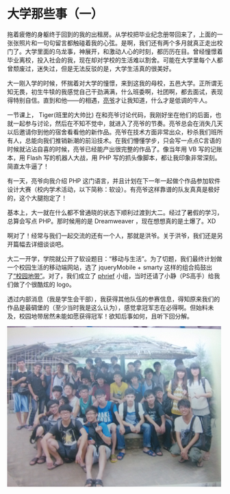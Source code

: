 # 大学那些事（一）


拖着疲倦的身躯终于回到的我的出租房。从学校把毕业纪念册带回来了，上面的一张张照片和一句句留言都触碰着我的心弦。是啊，我们还有两个多月就真正走出校门了。大学里面的乌龙事，神展开，和激动人心的时刻，都历历在目。曾经憧憬着毕业离校，投入社会的我，现在却对学校的生活难以割舍。可能在大学里每个人都曾颓废过，迷失过，但是无法反驳的是，大学生活真的很美好。

大一刚入学的时候，怀揣着对大学的憧憬，来到这我的母校，五邑大学。正所谓无知无畏，初生牛犊的我感觉自己干劲满满，什么班委啊，社团啊，都去面试，表现得特别自信。直到和他——的相遇，[亮爷][1]才让我知道，什么才是低调的牛人。

一节课上， Tiger(班里的大帅比) 在和亮爷讨论代码，我刚好坐在他们的后面，也就一起参与讨论，然后在不知不觉中，就进入了亮爷的节奏。亮爷总会在消失几天以后邀请你到他的宿舍看看他的新作品。亮爷在技术方面非常出众，秒杀我们班所有人，总能向我们推销新潮的前沿技术。在我们懵懂学步，只会写一点点C言语的时候就沾沾自喜的时候，亮爷已经能产出很完整的作品了。像当年用 VB 写的记账本，用 Flash 写的机器人大战，用 PHP 写的抓头像脚本，都让我印象非常深刻。简直太牛逼了！

有一天，亮爷向我介绍 PHP 这门语言，并且计划在下一年一起做个作品参加软件设计大赛（校内学术活动，以下简称：软设）。有亮爷这样靠谱的队友真真是极好的，这个大腿抱定了！

基本上，大一就在什么都不曾通晓的状态下顺利过渡到大二。经过了暑假的学习，总算会写点 PHP。那时候用的是 Dreamweaver ，现在想想真的是土爆了。XD

啊对了！经常与我们一起交流的还有一个人，那就是洪爷。关于洪爷，我们还是另开篇幅去详细谈谈吧。

大二一开学，学院就公开了软设题目：“移动与生活”。为了切题，我们最终计划做一个校园生活的移动端网站，选了 jqueryMobile + smarty 这样的组合捣鼓出了[“校园地带”][2]。对了，我们成立了  [phrief][3] 小组，当时还请了小静（PS高手）给我们做了个很酷炫的 logo。

透过内部消息（我是学生会干部），我获得其他队伍的参赛信息，得知原来我们的作品是最碉堡的（至少当时我是这么认为），感觉拿冠军志在必得啊。但始料未及，校园地带居然未能如愿获得冠军！欲知后事如何，且听下回分解。

<img src="golden_beach.jpg" width="500">


  [1]: https://github.com/fritx
  [2]: https://github.com/phrief/xydd
  [3]: https://github.com/phrief